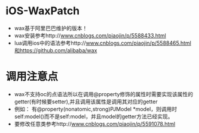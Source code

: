 # iOS-WaxPatch
* wax基于阿里巴巴维护的版本！
* wax安装参考http://www.cnblogs.com/piaojin/p/5588433.html
* lua调用ios中的语法参考http://www.cnblogs.com/piaojin/p/5588465.html和https://github.com/alibaba/wax
# 调用注意点
* wax不支持oc的点语法所以在调用@property修饰的属性时需要实现该属性的getter(有时候要setter),并且调用该属性是调用其对应的getter
* 例如：
      有@property(nonatomic,strong)PJModel *model，则调用时self:model()而不是self:model，并且model的getter方法已经实现。
* 要修改任意类参考http://www.cnblogs.com/piaojin/p/5591078.html
